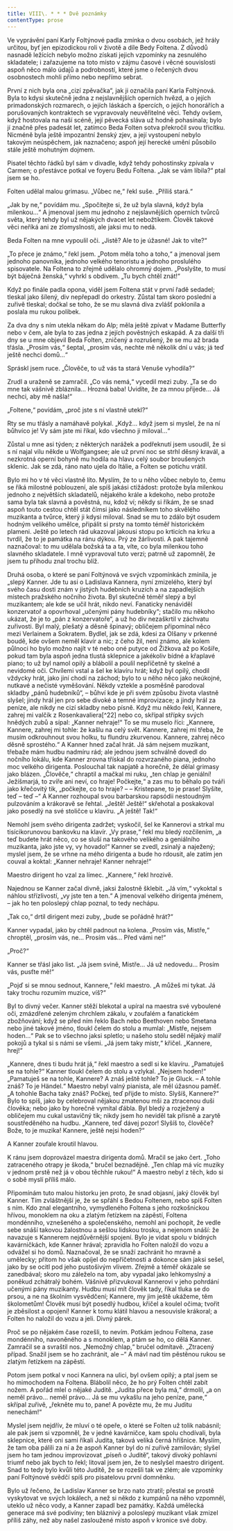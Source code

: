 ```yaml
---
title: VIII\. * * * Dvě poznámky
contentType: prose
---
```


<section>

Ve vyprávění paní Karly Foltýnové padla zmínka o dvou osobách, jež hrály určitou, byť jen epizodickou roli v životě a díle Bedy Foltena. Z důvodů nasnadě ležících nebylo možno získati jejich vzpomínky na zesnulého skladatele; i zařazujeme na toto místo v zájmu časové i věcné souvislosti aspoň něco málo údajů a podrobností, které jsme o řečených dvou osobnostech mohli přímo nebo nepřímo sebrat.

První z nich byla ona „cizí zpěvačka“, jak ji označila paní Karla Foltýnová. Byla to kdysi skutečně jedna z nejslavnějších operních hvězd, a o jejích primadonských rozmarech, o jejích láskách a špercích, o jejích honorářích a porušovaných kontraktech se vypravovaly neuvěřitelné věci. Tehdy ovšem, když hostovala na naší scéně, její pěvecká sláva už hodně pohasínala; bylo jí značně přes padesát let, zatímco Beda Folten sotva překročil svou třicítku. Nicméně byla ještě impozantní ženský zjev, a její vystoupení nebylo takovým neúspěchem, jak naznačeno; aspoň její herecké umění působilo stále ještě mohutným dojmem.

Pisatel těchto řádků byl sám v divadle, když tehdy pohostinsky zpívala v Carmen; o přestávce potkal ve foyeru Bedu Foltena. „Jak se vám líbila?“ ptal jsem se ho.

Folten udělal malou grimasu. „Vůbec ne,“ řekl suše. „Příliš stará.“

„Jak by ne,“ povídám mu. „Spočítejte si, že už byla slavná, když byla milenkou…“ A jmenoval jsem mu jednoho z nejslavnějších operních tvůrců světa, který tehdy byl už nějakých dvacet let nebožtíkem. Člověk takové věci neříká ani ze zlomyslnosti, ale jaksi mu to nedá.

Beda Folten na mne vypoulil oči. „Jistě? Ale to je úžasné! Jak to víte?“

„To přece je známo,“ řekl jsem. „Potom měla toho a toho,“ a jmenoval jsem jednoho panovníka, jednoho velkého tenoristu a jednoho proslulého spisovatele. Na Foltena to zřejmě udělalo ohromný dojem. „Poslyšte, to musí být báječná ženská,“ vyhrkl s obdivem. „Tu bych chtěl znát!“

Když po finále padla opona, viděl jsem Foltena stát v první řadě sedadel; tleskal jako šílený, div nepřepadl do orkestry. Zůstal tam skoro poslední a zuřivě tleskal; dočkal se toho, že se mu slavná diva zvlášť poklonila a poslala mu rukou polibek.

Za dva dny s ním utekla někam do Alp; měla ještě zpívat v Madame Butterfly nebo v čem, ale byla to zas jedna z jejích pověstných eskapád. A za další tři dny se u mne objevil Beda Folten, zničený a rozrušený, že se mu až brada třásla. „Prosím vás,“ šeptal, „prosím vás, nechte mě několik dní u vás; já teď ještě nechci domů…“

Spráskl jsem ruce. „Člověče, to už vás ta stará Venuše vyhodila?“

Zrudl a uraženě se zamračil. „Co vás nemá,“ vycedil mezi zuby. „Ta se do mne tak vášnivě zbláznila… Hrozná baba! Uvidíte, že za mnou přijede… Já nechci, aby mě našla!“

„Foltene,“ povídám, „proč jste s ní vlastně utekl?“

Rty se mu třásly a namáhavě polykal. „Když… když jsem si myslel, že na ní bůhvíco je! Vy sám jste mi říkal, kdo všechno ji miloval…“

Zůstal u mne asi týden; z některých narážek a podřeknutí jsem usoudil, že si s ní najal vilu někde u Wolfgangsee; ale už první noc se strhl děsný kravál, a nezkrotná operní bohyně mu hodila na hlavu celý soubor broušených sklenic. Jak se zdá, ráno nato ujela do Itálie, a Folten se potichu vrátil.

Bylo mi ho v té věci vlastně líto. Myslím, že to u něho vůbec nebylo to, čemu se říká milostné poblouzení, ale spíš jakási ctižádost: protože byla milenkou jednoho z největších skladatelů, nějakého krále a kdekoho, nebo protože sama byla tak slavná a pověstná, nu, kdož ví; někdy si říkám, že se snad aspoň touto cestou chtěl stát čímsi jako následníkem toho skvělého muzikanta a tvůrce, který ji kdysi miloval. Snad se mu to zdálo být osudem hodným velikého umělce, připálit si prsty na tomto téměř historickém plameni. Ještě po letech rád ukazoval jakousi stopu po krticích na krku a tvrdil, že to je památka na ránu dýkou. Prý ze žárlivosti. A pak tajemně naznačoval: to mu udělala božská ta a ta, víte, co byla milenkou toho slavného skladatele. I mně vypravoval tuto verzi; patrně už zapomněl, že jsem tu příhodu znal trochu blíž.

Druhá osoba, o které se paní Foltýnová ve svých vzpomínkách zmínila, je „slepý Kanner. Jde tu asi o Ladislava Kannera, nyní zmizelého, který byl svého času dosti znám v jistých hudebních kruzích a na zapadlejších místech pražského nočního života. Byl skutečně téměř slepý a byl muzikantem; ale kde se učil hrát, nikdo neví. Fanaticky nenáviděl konzervatoř a opovrhoval „učenými pány hudebníky“; stačilo mu někoho ukázat, že je to „pán z konzervatoře“, a už ho div nezaškrtil v záchvatu zuřivosti. Byl malý, plešatý a děsně špinavý; obličejem připomínal něco mezi Verlainem a Sokratem. Bydlel, jak se zdá, kdesi za Olšany v prkenné boudě, kde ovšem neměl klavír a nic; z čeho žil, není známo, ale kolem půlnoci ho bylo možno najít v té nebo oné putyce od Žižkova až po Košíře, pokud tam byla aspoň jedna tlustá sklepnice a jakékoliv bídné a křaplavé piano; to už byl namol opilý a blábolil a poulil nepříčetně ty skelné a nevidomé oči. Chvílemi vstal a šel ke klavíru hrát; když byl opilý, chodil vždycky hrát, jako jiní chodí na záchod; bylo to u něho něco jako neúkojné, nutkavé a nečisté vyměšování. Někdy vztekle a posměšně parodoval skladby „pánů hudebníků“, – bůhví kde je při svém způsobu života vlastně slyšel; jindy hrál jen pro sebe divoké a temné improvizace; a jindy hrál za peníze, ale nikdy ne cizí skladby nebo písně. Když mu někdo řekl, Kannere, zahrej mi valčík z Rosenkavaliera[^22] nebo co, skřípal střípky svých hnědých zubů a sípal: „Kanner nehraje!“ To se mu muselo říci: „Kannere, Kannere, zahrej mi tohle: že kašlu na celý svět. Kannere, zahrej mi třeba, že musím odkrouhnout svou holku, tu flundru zkurvenou. Kannere, zahrej něco děsně sprostého.“ A Kanner hned začal hrát. Já sám nejsem muzikant, třebaže mám hudbu nadmíru rád; ale jednou jsem schválně dovedl do nočního lokálu, kde Kanner zrovna třískal do rozvrzaného piana, jednoho moc velkého dirigenta. Poslouchal tak napjatě a horečně, že dělal grimasy jako blázen. „Člověče,“ chraptil a mačkal mi ruku, „ten chlap je geniální! Ježíšmarjá, to zvíře ani neví, co hraje! Počkejte,“ a zas mu to běhalo po tváři jako křečovitý tik, „počkejte, co to hraje? – – Kristepane, to je prase! Slyšíte, teď – teď –“ A Kanner rozhoupal svou barbarskou rapsódii nestoudným pulzováním a krákoravě se řehtal. „Ještě! Ještě!“ skřehotal a poskakoval jako posedlý na své stoličce u klavíru. „A ještě! Tak!“

Nemohl jsem svého dirigenta zadržet; vyskočil, šel ke Kannerovi a strkal mu tisícikorunovou bankovku na klavír. „Vy prase,“ řekl mu bledý rozčilením, „a teď budete hrát něco, co se sluší na takového velikého a geniálního muzikanta, jako jste vy, vy hovado!“ Kanner se zvedl, zsinalý a naježený; myslel jsem, že se vrhne na mého dirigenta a bude ho rdousit, ale zatím jen couval a koktal: „Kanner nehraje! Kanner nehraje!“

Maestro dirigent ho vzal za límec. „Kannere,“ řekl hrozivě.

Najednou se Kanner začal divně, jaksi žalostně šklebit. „Já vím,“ vykoktal s náhlou střízlivostí, „vy jste ten a ten.“ A jmenoval velkého dirigenta jménem, – jak ho ten poloslepý chlap poznal, to tedy nechápu.

„Tak co,“ drtil dirigent mezi zuby, „bude se pořádně hrát?“

Kanner vypadal, jako by chtěl padnout na kolena. „Prosím vás, Mistře,“ chroptěl, „prosím vás, ne… Prosím vás… Před vámi ne!“

„Proč?“

Kanner se třásl jako list. „Já jsem svině, Mistře… Já už nedovedu… Prosím vás, pusťte mě!“

„Pojď si se mnou sednout, Kannere,“ řekl maestro. „A můžeš mi tykat. Já taky trochu rozumím muzice, víš?“

Byl to divný večer. Kanner stěží blekotal a upíral na maestra své vyboulené oči, zmázdřené zeleným chrchlem zákalu, v zoufalém a fanatickém zbožňování; když se před ním řeklo Bach nebo Beethoven nebo Smetana nebo jiné takové jméno, tloukl čelem do stolu a mumlal: „Mistře, nejsem hoden…“ Pak se to všechno jaksi spletlo; u našeho stolu seděl nějaký malíř pokojů a tykal si s námi se všemi. „Já jsem taky mistr,“ křičel. „Kannere, hrej!“

„Kannere, dnes ti budu hrát já,“ řekl maestro a sedl si ke klavíru. „Pamatuješ se na tohle?“ Kanner tloukl čelem do stolu a vzlykal. „Nejsem hoden!“ „Pamatuješ se na tohle, Kannere? A znáš ještě tohle? To je Gluck. – A tohle znáš? To je Händel.“ Maestro nebyl valný pianista, ale měl úžasnou paměť. „A tohohle Bacha taky znáš? Počkej, teď přijde to místo. Slyšíš, Kannere?“ Bylo to spíš, jako by celebroval nějakou zmatenou mši za ztracenou duši člověka; nebo jako by horečně vymítal ďábla. Byl bledý a rozježený a obličejem mu cukal ustavičný tik; nikdy jsem ho neviděl tak přísně a zarytě soustředěného na hudbu. „Kannere, teď dávej pozor! Slyšíš to, člověče? Bože, to je muzika! Kannere, ještě nejsi hoden?“

A Kanner zoufale kroutil hlavou.

K ránu jsem doprovázel maestra dirigenta domů. Mračil se jako čert. „Toho zatraceného otrapy je škoda,“ bručel beznadějně. „Ten chlap má víc muziky v jednom prstě než já v obou těchhle rukou!“ A maestro nebyl z těch, kdo si o sobě myslí příliš málo.

Připomínám tuto malou historku jen proto, že snad objasní, jaký člověk byl Kanner. Tím zvláštnější je, že se spřáhl s Bedou Foltenem, nebo spíš Folten s ním. Kdo znal elegantního, vymydleného Foltena s jeho rozkošnickou hřívou, monoklem na oku a zlatým řetízkem na zápěstí, Foltena mondénního, vznešeného a společenského, nemohl ani pochopit, že vedle sebe snáší takovou žalostnou a sešlou lidskou trosku, a nejenom snáší: že navazuje s Kannerem nejdůvěrnější spojení. Bylo je vídat spolu v bídných kavárničkách, kde Kanner hrával; zpravidla ho Folten naložil do vozu a odvážel si ho domů. Naznačoval, že se snaží zachránit ho mravně a umělecky; přitom ho však opíjel do nepříčetnosti a dokonce sám jaksi sešel, jako by se ocitl pod jeho pustošivým vlivem. Zřejmě a téměř okázale se zanedbával; skoro mu záleželo na tom, aby vypadal jako lehkomyslný a poněkud zchátralý bohém. Vášnivě přizvukoval Kannerovi v jeho pohrdání učenými pány muzikanty. Hudbu musí mít člověk tady, říkal tluka se do prsou, a ne na školním vysvědčení; Kannere, my jim ještě ukážeme, těm školometům! Člověk musí být posedlý hudbou, křičel a koulel očima; tvořit je zběsilost a opojení! Kanner k tomu klátil hlavou a nesouvisle krákoral; a Folten ho naložil do vozu a jeli. Divný párek.

Proč se po nějakém čase rozešli, to nevím. Potkám jednou Foltena, zase mondénního, navoněného a s monoklem, a ptám se ho, co dělá Kanner. Zamračil se a svraštil nos. „Nemožný chlap,“ bručel odmítavě. „Ztracený případ. Snažil jsem se ho zachránit, ale –“ A mávl nad tím pěstěnou rukou se zlatým řetízkem na zápěstí.

Potom jsem potkal v noci Kannera na ulici, byl ovšem opilý; a ptal jsem se ho mimochodem na Foltena. Blábolil něco, že ho prý Folten chtěl zabít nožem. A pořád mlel o nějaké Juditě. „Judita přece byla má,“ drmolil, „a on neměl právo… neměl právo… Já se mu vykašlu na jeho peníze, pane,“ skřípal zuřivě, „řekněte mu to, pane! A povězte mu, že mu Juditu nenechám!“

Myslel jsem nejdřív, že mluví o té opeře, o které se Folten už tolik nabásnil; ale pak jsem si vzpomněl, že v jedné kavárničce, kam spolu chodívali, byla sklepnice, které oni sami říkali Judita, taková veliká černá hříšnice. Myslím, že tam oba pálili za ní a že aspoň Kanner byl do ní zuřivě zamilován; slyšel jsem ho tam jednou improvizovat „píseň o Juditě“, takový divoký pohlavní triumf nebo jak bych to řekl; litoval jsem jen, že to neslyšel maestro dirigent. Snad to tedy bylo kvůli této Juditě, že se rozešli tak ve zlém; ale vzpomínky paní Foltýnové svědčí spíš pro pisatelovu první domněnku.

Bylo už řečeno, že Ladislav Kanner se brzo nato ztratil; přestal se prostě vyskytovat ve svých lokálech, a než si někdo z kumpánů na něho vzpomněl, uteklo už něco vody, a Kanner zapadl bez památky. Každá umělecká generace má své podivíny; ten bláznivý a poloslepý muzikant však zmizel příliš záhy, než aby našel zasloužené místo aspoň v kronice své doby.

</section>

